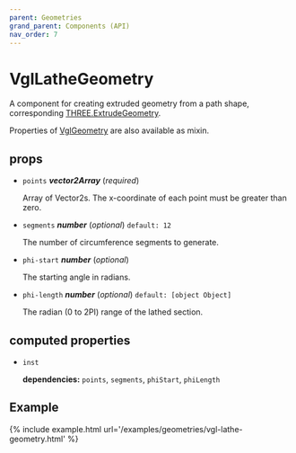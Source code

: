 ```yaml
---
parent: Geometries
grand_parent: Components (API)
nav_order: 7
---
```

# VglLatheGeometry

A component for creating extruded geometry from a path shape,
corresponding [THREE.ExtrudeGeometry](https://threejs.org/docs/index.html#api/geometries/ExtrudeGeometry).

Properties of [VglGeometry](../core/vgl-geometry) are also available as mixin. 

## props 

- `points` ***vector2Array*** (*required*) 

  Array of Vector2s. The x-coordinate of each point must be greater than zero. 

- `segments` ***number*** (*optional*) `default: 12` 

  The number of circumference segments to generate. 

- `phi-start` ***number*** (*optional*) 

  The starting angle in radians. 

- `phi-length` ***number*** (*optional*) `default: [object Object]` 

  The radian (0 to 2PI) range of the lathed section. 

## computed properties 

- `inst` 

   **dependencies:** `points`, `segments`, `phiStart`, `phiLength` 



## Example

{% include example.html url='/examples/geometries/vgl-lathe-geometry.html' %}

